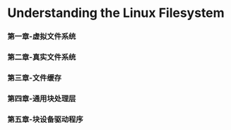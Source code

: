 # Understanding the Linux Filesystem
### 第一章-虚拟文件系统

### 第二章-真实文件系统

### 第三章-文件缓存

### 第四章-通用块处理层

### 第五章-块设备驱动程序
